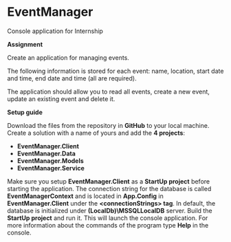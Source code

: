 # EventManager
Console application for Internship

<strong>Assignment</strong>

Create an application for managing events.

The following information is stored for each event: name, location, start date and time, end date and time (all are required).

The application should allow you to read all events, create a new event, update an existing event and delete it.

<strong>Setup guide</strong>

Download the files from the repository in <strong>GitHub</strong> to your local machine. Create a solution with a name of yours and add
the <strong>4 projects</strong>:
  <strong>
  - EventManager.Client
  - EventManager.Data
  - EventManager.Models
  - EventManager.Service
  </strong>
  
Make sure you setup <strong>EventManager.Client</strong> as a <strong>StartUp project</strong> before starting the application.
The connection string for the database is called <strong>EventManagerContext</strong> and is located in <strong>App.Config</strong> in <strong>EventManager.Client</strong> under the
<strong>\<connectionStrings\> tag</strong>. In default, the database is initialized under <strong>(LocalDb)\MSSQLLocalDB</strong> server.
Build the <strong>StartUp project</strong> and run it. This will launch the console application. For more information about the commands
of the program type <strong>Help</strong> in the console.
